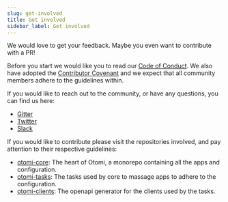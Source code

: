 ```yaml
---
slug: get-involved
title: Get involved
sidebar_label: Get involved
---
```


We would love to get your feedback. Maybe you even want to contribute with a PR!

Before you start we would like you to read our [Code of Conduct](code-of-conduct). We also have adopted the [Contributor Covenant](https://www.contributor-covenant.org) and we expect that all community members adhere to the guidelines within.

If you would like to reach out to the community, or have any questions, you can find us here:

- [Gitter](https://gitter.im/redkubes/community)
- [Twitter](https://twitter.com/otomibyredkubes)
- [Slack](https://otomi.slack.com)

If you would like to contribute please visit the repositories involved, and pay attention to their respective guidelines:

- [otomi-core](https://github.com/redkubes/otomi-core/): The heart of Otomi, a monorepo containing all the apps and configuration.
- [otomi-tasks](https://github.com/redkubes/otomi-tasks/): The tasks used by core to massage apps to adhere to the configuration.
- [otomi-clients](https://github.com/redkubes/otomi-clients/): The openapi generator for the clients used by the tasks.
